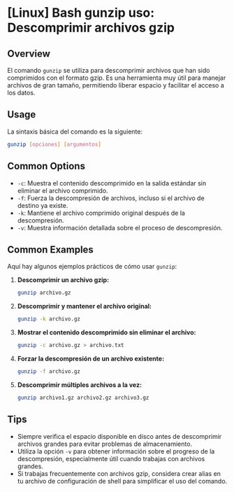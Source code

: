 # [Linux] Bash gunzip uso: Descomprimir archivos gzip

## Overview
El comando `gunzip` se utiliza para descomprimir archivos que han sido comprimidos con el formato gzip. Es una herramienta muy útil para manejar archivos de gran tamaño, permitiendo liberar espacio y facilitar el acceso a los datos.

## Usage
La sintaxis básica del comando es la siguiente:

```bash
gunzip [opciones] [argumentos]
```

## Common Options
- `-c`: Muestra el contenido descomprimido en la salida estándar sin eliminar el archivo comprimido.
- `-f`: Fuerza la descompresión de archivos, incluso si el archivo de destino ya existe.
- `-k`: Mantiene el archivo comprimido original después de la descompresión.
- `-v`: Muestra información detallada sobre el proceso de descompresión.

## Common Examples
Aquí hay algunos ejemplos prácticos de cómo usar `gunzip`:

1. **Descomprimir un archivo gzip:**
   ```bash
   gunzip archivo.gz
   ```

2. **Descomprimir y mantener el archivo original:**
   ```bash
   gunzip -k archivo.gz
   ```

3. **Mostrar el contenido descomprimido sin eliminar el archivo:**
   ```bash
   gunzip -c archivo.gz > archivo.txt
   ```

4. **Forzar la descompresión de un archivo existente:**
   ```bash
   gunzip -f archivo.gz
   ```

5. **Descomprimir múltiples archivos a la vez:**
   ```bash
   gunzip archivo1.gz archivo2.gz archivo3.gz
   ```

## Tips
- Siempre verifica el espacio disponible en disco antes de descomprimir archivos grandes para evitar problemas de almacenamiento.
- Utiliza la opción `-v` para obtener información sobre el progreso de la descompresión, especialmente útil cuando trabajas con archivos grandes.
- Si trabajas frecuentemente con archivos gzip, considera crear alias en tu archivo de configuración de shell para simplificar el uso del comando.